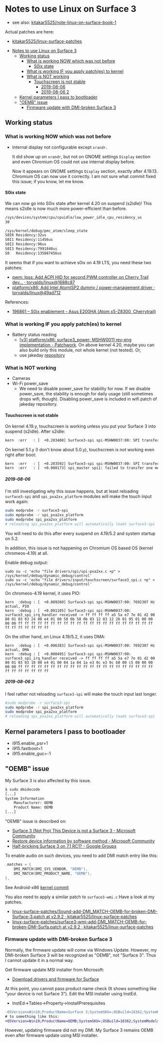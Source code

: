 # Notes to use Linux on Surface 3

- see also: [kitakar5525/note-linux-on-surface-book-1](https://github.com/kitakar5525/note-linux-on-surface-book-1#kernel-parameters-i-pass-to-bootloader)

Actual patches are here:
- [kitakar5525/linux-surface-patches](https://github.com/kitakar5525/linux-surface-patches)

<!-- TOC -->

- [Notes to use Linux on Surface 3](#notes-to-use-linux-on-surface-3)
    - [Working status](#working-status)
        - [What is working NOW which was not before](#what-is-working-now-which-was-not-before)
            - [S0ix state](#s0ix-state)
        - [What is working IF you apply patch(es) to kernel](#what-is-working-if-you-apply-patches-to-kernel)
        - [What is NOT working](#what-is-not-working)
            - [Touchscreen is not stable](#touchscreen-is-not-stable)
                - [2019-08-06](#2019-08-06)
                - [2019-08-06 2](#2019-08-06-2)
    - [Kernel parameters I pass to bootloader](#kernel-parameters-i-pass-to-bootloader)
    - ["OEMB" issue](#oemb-issue)
        - [Firmware update with DMI-broken Surface 3](#firmware-update-with-dmi-broken-surface-3)

<!-- /TOC -->

## Working status

### What is working NOW which was not before

- Internal display not configurable except `xrandr`.

  It did show up on `xrandr`, but not on GNOME settings `Display` section and even Chromium OS could not use internal display before.

  Now it appears on GNOME settings `Display` section, exactly after 4.19.13. Chromium OS can now use it correctly. I am not sure what commit fixed this issue; if you know, let me know.

#### S0ix state

We can now go into S0ix state after kernel 4.20 on suspend (s2idle)!
This means s2idle is now much more power-efficient than before.
```bash
/sys/devices/system/cpu/cpuidle/low_power_idle_cpu_residency_us
30

/sys/kernel/debug/pmc_atom/sleep_state
S0IR Residency:32us
S0I1 Residency:11456us
S0I2 Residency:96us
S0I3 Residency:7991840us
S0   Residency:135887456us
```

It seems that if you want to achieve s0ix on 4.19 LTS, you need these two patches:
- [pwm: lpss: Add ACPI HID for second PWM controller on Cherry Trail dev… · torvalds/linux@1688c87](https://github.com/torvalds/linux/commit/1688c8717118f37191d824862a006c8373d261de)
- [platform/x86: Add Intel AtomISP2 dummy / power-management driver · torvalds/linux@49ad712](https://github.com/torvalds/linux/commit/49ad712afa88c502831d37f7089d98eac441fb80)

References:
- [196861 – S0ix enablement - Asus E200HA (Atom x5-Z8300, Cherrytrail)](https://bugzilla.kernel.org/show_bug.cgi?id=196861#c8)

### What is working IF you apply patch(es) to kernel
- Battery status reading
  - [[v3] platform/x86: surface3_power: MSHW0011 rev-eng implementation - Patchwork](https://patchwork.kernel.org/patch/10584079/). On above kernel 4.20, maybe you can also build only this module, not whole kernel (not tested). Or, 
  - use jakeday [repository](https://github.com/jakeday/linux-surface)

### What is NOT working

- Cameras
- Wi-Fi power_save
  - We need to disable power_save for stability for now. If we disable power_save, the stability is enough for daily usage (still sometimes drops wifi, though). Disabling power_save is included in wifi patch of jakeday repository.

#### Touchscreen is not stable

On kernel 4.19.y, touchscreen is working unless you put your Surface 3 into suspend (s2idle).
After s2idle:
```bash
kern  :err   : [  +0.203408] Surface3-spi spi-MSHW0037:00: SPI transfer timed out
```

On kernel 5.1.y (I don't know about 5.0.y), touchscreen is not working even right after boot:
```bash
kern  :err   : [  +0.203592] Surface3-spi spi-MSHW0037:00: SPI transfer timed out
kern  :err   : [  +0.000173] spi_master spi1: failed to transfer one message from queue
```

##### 2019-08-06
I'm still investigating why this issue happens, but at least reloading `surface3-spi` and `spi_pxa2xx_platform` modules will make the touch input work again:
```bash
sudo modprobe -r surface3-spi
sudo mpdprobe -r spi_pxa2xx_platform
sudo modprobe spi_pxa2xx_platform
# reloading spi_pxa2xx_platform will automatically loads surface3-spi
```

You will need to do this after every suspend on 4.19/5.2 and system startup on 5.2.

In addition, this issue is not happening on Chromium OS based OS (kernel chromeos-4.19) at all.

Enable debug output:
```
sudo su -c 'echo "file drivers/spi/spi-pxa2xx.c +p" > /sys/kernel/debug/dynamic_debug/control'
sudo su -c 'echo "file drivers/input/touchscreen/surface3_spi.c +p" > /sys/kernel/debug/dynamic_debug/control'
```

On chromeos-4.19 kernel, it uses PIO:
```
kern  :debug : [  +0.009260] Surface3-spi spi-MSHW0037:00: 7692307 Hz actual, PIO
kern  :debug : [  +0.001105] Surface3-spi spi-MSHW0037:00: surface3_spi_irq_handler received -> ff ff ff ff a5 5a e7 7e 01 d2 00 80 01 03 03 24 00 e4 01 00 58 0b 58 0b 83 12 83 12 26 01 95 01 00 00 00 00 ff ff ff ff ff ff ff ff ff ff ff ff ff ff ff ff ff ff ff ff ff ff ff ff ff ff ff ff
```

On the other hand, on Linux 4.19/5.2, it uses DMA:
```
kern  :debug : [  +0.006383] Surface3-spi spi-MSHW0037:00: 7692307 Hz actual, DMA
kern  :debug : [  +0.000495] Surface3-spi spi-MSHW0037:00: surface3_spi_irq_handler received -> ff ff ff ff a5 5a e7 7e 01 d2 00 80 01 03 03 18 00 e4 01 00 04 1a 04 1a e3 0c e3 0c b0 00 c5 00 00 00 00 00 ff ff ff ff ff ff ff ff ff ff ff ff ff ff ff ff ff ff ff ff ff ff ff ff ff ff ff ff
```

##### 2019-08-06 2
I feel rather not reloading `surface3-spi` will make the touch input last longer.
```bash
#sudo modprobe -r surface3-spi
sudo mpdprobe -r spi_pxa2xx_platform
sudo modprobe spi_pxa2xx_platform
# reloading spi_pxa2xx_platform will automatically loads surface3-spi
```

## Kernel parameters I pass to bootloader
  - i915.enable_psr=1
  - i915.fastboot=1
  - i915.enable_guc=-1

## "OEMB" issue

My Surface 3 is also affected by this issue.
```bash
$ sudo dmidecode
[...]
System Information
	Manufacturer: OEMB
	Product Name: OEMB
[...]
```

"OEMB" issue is described on:
- [Surface 3 (Not Pro) This Device is not a Surface 3 - Microsoft Community](https://answers.microsoft.com/en-us/surface/forum/all/surface-3-not-pro-this-device-is-not-a-surface-3/033edd29-feeb-42c8-8f98-6d4eb08411c7)
- [Restore device information by software method - Microsoft Community](https://answers.microsoft.com/en-us/surface/forum/all/restore-device-information-by-software-method/ebf48589-71ca-4e6c-bd15-a84501de52b9)
- [Half-bricking Surface 3 on 7.1 RC1? - Google Groups](https://groups.google.com/forum/#!topic/android-x86/z6GDuvV2oWk)

To enable audio on such devices, you need to add DMI match entry like this:
```c
.matches = {
    DMI_MATCH(DMI_SYS_VENDOR, "OEMB"),
    DMI_MATCH(DMI_PRODUCT_NAME, "OEMB"),
},
```

See Android-x86 [kernel commit](https://ja.osdn.net/projects/android-x86/scm/git/kernel/commits/fbd728231014aa2567621564436a3065a702f60a)

You also need to apply a similar patch to `surface3-wmi.c`
Have a look at my patches.
- [linux-surface-patches/Sound-add-DMI_MATCH-OEMB-for-broken-DMI-Surface-3.patch at v2.9.2 · kitakar5525/linux-surface-patches](https://github.com/kitakar5525/linux-surface-patches/blob/v2.9.2/patch-5.2/5525-Surface_3-DMI-OEMB/Sound-add-DMI_MATCH-OEMB-for-broken-DMI-Surface-3.patch)
- [linux-surface-patches/surface3-wmi-add-DMI_MATCH-OEMB-for-broken-DMI-Surfa.patch at v2.9.2 · kitakar5525/linux-surface-patches](https://github.com/kitakar5525/linux-surface-patches/blob/v2.9.2/patch-5.2/5525-Surface_3-DMI-OEMB/surface3-wmi-add-DMI_MATCH-OEMB-for-broken-DMI-Surfa.patch)

### Firmware update with DMI-broken Surface 3

Normally, the firmware update will come via Windows Update. However, my DMI-broken Surface 3 will be recognized as "OEMB", not "Surface 3". Thus I cannot update it in a normal way.

Get firmware update MSI installer from Microsoft:
- [Download drivers and firmware for Surface](https://support.microsoft.com/en-us/help/4023482/surface-download-drivers-and-firmware-for-surface)

At this point, you cannot pass product name check (It shows something like "your device is not Surface 3"). Edit the MSI installer using InstEd.

- InstEd->Tables->Property->InstallPrerequisites

```diff
-OSVersion=Win10;ProductName=Surface 3;SystemSKU=;OSBuild=18362;SystemModels=;SystemSKUs=Surface_3_ROW;PreventBitLockerNoSecureBoot=0
# to something like this:
+OSVersion=Win10;ProductName=OEMB;SystemSKU=;OSBuild=18362;SystemModels=;SystemSKUs=;PreventBitLockerNoSecureBoot=0
```

However, updating firmware did not my DMI. My Surface 3 remains OEMB even after firmware update using MSI installer.
